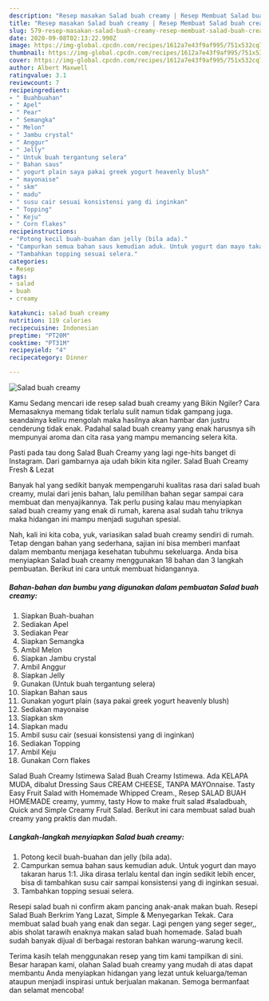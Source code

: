 ```yaml
---
description: "Resep masakan Salad buah creamy | Resep Membuat Salad buah creamy Yang Enak Dan Lezat"
title: "Resep masakan Salad buah creamy | Resep Membuat Salad buah creamy Yang Enak Dan Lezat"
slug: 579-resep-masakan-salad-buah-creamy-resep-membuat-salad-buah-creamy-yang-enak-dan-lezat
date: 2020-09-08T02:13:22.990Z
image: https://img-global.cpcdn.com/recipes/1612a7e43f9af995/751x532cq70/salad-buah-creamy-foto-resep-utama.jpg
thumbnail: https://img-global.cpcdn.com/recipes/1612a7e43f9af995/751x532cq70/salad-buah-creamy-foto-resep-utama.jpg
cover: https://img-global.cpcdn.com/recipes/1612a7e43f9af995/751x532cq70/salad-buah-creamy-foto-resep-utama.jpg
author: Albert Maxwell
ratingvalue: 3.1
reviewcount: 7
recipeingredient:
- " Buahbuahan"
- " Apel"
- " Pear"
- " Semangka"
- " Melon"
- " Jambu crystal"
- " Anggur"
- " Jelly"
- " Untuk buah tergantung selera"
- " Bahan saus"
- " yogurt plain saya pakai greek yogurt heavenly blush"
- " mayonaise"
- " skm"
- " madu"
- " susu cair sesuai konsistensi yang di inginkan"
- " Topping"
- " Keju"
- " Corn flakes"
recipeinstructions:
- "Potong kecil buah-buahan dan jelly (bila ada)."
- "Campurkan semua bahan saus kemudian aduk. Untuk yogurt dan mayo takaran harus 1:1. Jika dirasa terlalu kental dan ingin sedikit lebih encer, bisa di tambahkan susu cair sampai konsistensi yang di inginkan sesuai."
- "Tambahkan topping sesuai selera."
categories:
- Resep
tags:
- salad
- buah
- creamy

katakunci: salad buah creamy 
nutrition: 119 calories
recipecuisine: Indonesian
preptime: "PT20M"
cooktime: "PT31M"
recipeyield: "4"
recipecategory: Dinner

---
```



![Salad buah creamy](https://img-global.cpcdn.com/recipes/1612a7e43f9af995/751x532cq70/salad-buah-creamy-foto-resep-utama.jpg)

Kamu Sedang mencari ide resep salad buah creamy yang Bikin Ngiler? Cara Memasaknya memang tidak terlalu sulit namun tidak gampang juga. seandainya keliru mengolah maka hasilnya akan hambar dan justru cenderung tidak enak. Padahal salad buah creamy yang enak harusnya sih mempunyai aroma dan cita rasa yang mampu memancing selera kita.

Pasti pada tau dong Salad Buah Creamy yang lagi nge-hits banget di Instagram. Dari gambarnya aja udah bikin kita ngiler. Salad Buah Creamy Fresh &amp; Lezat

Banyak hal yang sedikit banyak mempengaruhi kualitas rasa dari salad buah creamy, mulai dari jenis bahan, lalu pemilihan bahan segar sampai cara membuat dan menyajikannya. Tak perlu pusing kalau mau menyiapkan salad buah creamy yang enak di rumah, karena asal sudah tahu triknya maka hidangan ini mampu menjadi suguhan spesial.


Nah, kali ini kita coba, yuk, variasikan salad buah creamy sendiri di rumah. Tetap dengan bahan yang sederhana, sajian ini bisa memberi manfaat dalam membantu menjaga kesehatan tubuhmu sekeluarga. Anda bisa menyiapkan Salad buah creamy menggunakan 18 bahan dan 3 langkah pembuatan. Berikut ini cara untuk membuat hidangannya.

<!--inarticleads1-->

##### Bahan-bahan dan bumbu yang digunakan dalam pembuatan Salad buah creamy:

1. Siapkan  Buah-buahan
1. Sediakan  Apel
1. Sediakan  Pear
1. Siapkan  Semangka
1. Ambil  Melon
1. Siapkan  Jambu crystal
1. Ambil  Anggur
1. Siapkan  Jelly
1. Gunakan  (Untuk buah tergantung selera)
1. Siapkan  Bahan saus
1. Gunakan  yogurt plain (saya pakai greek yogurt heavenly blush)
1. Sediakan  mayonaise
1. Siapkan  skm
1. Siapkan  madu
1. Ambil  susu cair (sesuai konsistensi yang di inginkan)
1. Sediakan  Topping
1. Ambil  Keju
1. Gunakan  Corn flakes


Salad Buah Creamy Istimewa Salad Buah Creamy Istimewa. Ada KELAPA MUDA, dibalut Dressing Saus CREAM CHEESE, TANPA MAYOnnaise. Tasty Easy Fruit Salad with Homemade Whipped Cream., Resep SALAD BUAH HOMEMADE creamy, yummy, tasty How to make fruit salad #saladbuah, Quick and Simple Creamy Fruit Salad. Berikut ini cara membuat salad buah creamy yang praktis dan mudah. 

<!--inarticleads2-->

##### Langkah-langkah menyiapkan Salad buah creamy:

1. Potong kecil buah-buahan dan jelly (bila ada).
1. Campurkan semua bahan saus kemudian aduk. Untuk yogurt dan mayo takaran harus 1:1. Jika dirasa terlalu kental dan ingin sedikit lebih encer, bisa di tambahkan susu cair sampai konsistensi yang di inginkan sesuai.
1. Tambahkan topping sesuai selera.


Resepi salad buah ni confirm akam pancing anak-anak makan buah. Resepi Salad Buah Berkrim Yang Lazat, Simple &amp; Menyegarkan Tekak. Cara membuat salad buah yang enak dan segar. Lagi pengen yang seger seger,, abis sholat tarawih enaknya makan salad buah homemade. Salad buah sudah banyak dijual di berbagai restoran bahkan warung-warung kecil. 

Terima kasih telah menggunakan resep yang tim kami tampilkan di sini. Besar harapan kami, olahan Salad buah creamy yang mudah di atas dapat membantu Anda menyiapkan hidangan yang lezat untuk keluarga/teman ataupun menjadi inspirasi untuk berjualan makanan. Semoga bermanfaat dan selamat mencoba!
